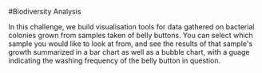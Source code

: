 #Biodiversity Analysis

In this challenge, we build visualisation tools for data gathered on bacterial colonies grown from samples taken of belly buttons. You can select which sample you would like to look at from, and see the results of that sample's growth summarized in a bar chart as well as a bubble chart, with a guage indicating the washing frequency of the belly button in question.